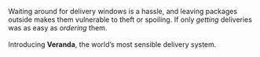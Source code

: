 Waiting around for delivery windows is a hassle, and leaving packages outside makes them vulnerable to theft or spoiling. If only <i>getting</i> deliveries was as easy as <i>ordering</i> them.
<br><br>
Introducing <b>Veranda</b>, the world’s most sensible delivery system.
